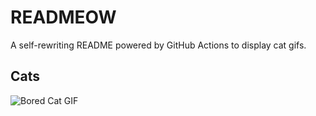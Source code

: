# READMEOW

A self-rewriting README powered by GitHub Actions to display cat gifs.

## Cats

![Bored Cat GIF](https://media2.giphy.com/media/v1.Y2lkPTlhY2QwMmRhODM2MDVrZjNteXZvM3lqazNwaWRnbHFwcjExZGRqN3F3czk5b3BmbCZlcD12MV9naWZzX3NlYXJjaCZjdD1n/mlvseq9yvZhba/200.gif)
